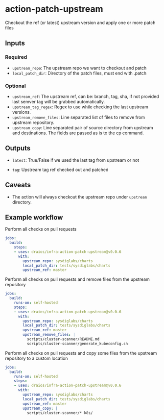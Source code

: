 # action-patch-upstream

Checkout the ref (or latest) upstream version and apply one or more patch files

## Inputs

### Required

- `upstream_repo`: The upstream repo we want to checkout and patch
- `local_patch_dir`: Directory of the patch files, must end with .patch

### Optional

- `upstream_ref`: The upstream ref, can be: branch, tag, sha, if not provided last semver tag will be grabbed automatically.
- `upstream_tag_regex`: Regex to use while checking the last upstream versions.
- `upstream_remove_files`: Line separated list of files to remove from upstream repository.
- `upstream_copy`: Line separated pair of source directory from upstream and destinations. The fields are passed as is to the cp command.

## Outputs

* `latest`: True/False if we used the last tag from upstream or not

* `tag`: Upstream tag ref checked out and patched

## Caveats

- The action will always checkout the upstream repo under `upstream` directory.

## Example workflow

Perform all checks on pull requests

```yaml
jobs:
  build:
    steps:
    - uses: draios/infra-action-patch-upstream@v0.0.6
      with:
        upstream_repo: sysdiglabs/charts
        local_patch_dir: tests/sysdiglabs/charts
        upstream_ref: master
```

Perform all checks on pull requests and remove files from the upstream repository

```yaml
jobs:
  build:
    runs-on: self-hosted
    steps:
    - uses: draios/infra-action-patch-upstream@v0.0.6
      with:
        upstream_repo: sysdiglabs/charts
        local_patch_dir: tests/sysdiglabs/charts
        upstream_ref: master
        upstream_remove_files: |
          scripts/cluster-scanner/README.md
          scripts/cluster-scanner/generate_kubeconfig.sh
```

Perform all checks on pull requests and copy some files from the upstream repository to a custom location

```yaml
jobs:
  build:
    runs-on: self-hosted
    steps:
    - uses: draios/infra-action-patch-upstream@v0.0.6
      with:
        upstream_repo: sysdiglabs/charts
        local_patch_dir: tests/sysdiglabs/charts
        upstream_ref: master
        upstream_copy: |
          scripts/cluster-scanner/* k8s/
```
